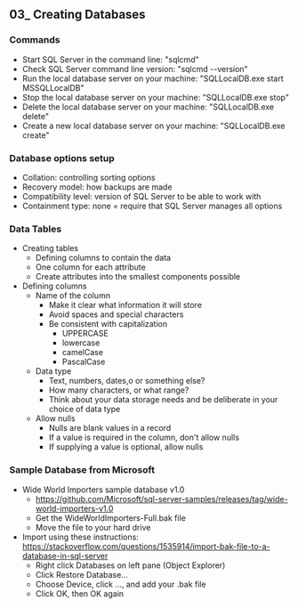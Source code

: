 ## 03_ Creating Databases

### Commands
- Start SQL Server in the command line: "sqlcmd"
- Check SQL Server command line version: "sqlcmd --version"
- Run the local database server on your machine: "SQLLocalDB.exe start MSSQLLocalDB"
- Stop the local database server on your machine: "SQLLocalDB.exe stop"
- Delete the local database server on your machine: "SQLLocalDB.exe delete"
- Create a new local database server on your machine: "SQLLocalDB.exe create"

### Database options setup
- Collation: controlling sorting options
- Recovery model: how backups are made
- Compatibility level: version of SQL Server to be able to work with
- Containment type: none = require that SQL Server manages all options

### Data Tables
- Creating tables
  - Defining columns to contain the data
  - One column for each attribute
  - Create attributes into the smallest components possible
- Defining columns
  - Name of the column
    - Make it clear what information it will store
    - Avoid spaces and special characters
    - Be consistent with capitalization
      - UPPERCASE
      - lowercase
      - camelCase
      - PascalCase
  - Data type
    - Text, numbers, dates,o or something else?
    - How many characters, or what range?
    - Think about your data storage needs and be deliberate in your choice of data type
  - Allow nulls
    - Nulls are blank values in a record
    - If a value is required in the column, don't allow nulls
    - If supplying a value is optional, allow nulls

### Sample Database from Microsoft
- Wide World Importers sample database v1.0
  - https://github.com/Microsoft/sql-server-samples/releases/tag/wide-world-importers-v1.0
  - Get the WideWorldImporters-Full.bak file
  - Move the file to your hard drive
- Import using these instructions: https://stackoverflow.com/questions/1535914/import-bak-file-to-a-database-in-sql-server
  - Right click Databases on left pane (Object Explorer)
  - Click Restore Database...
  - Choose Device, click ..., and add your .bak file
  - Click OK, then OK again
